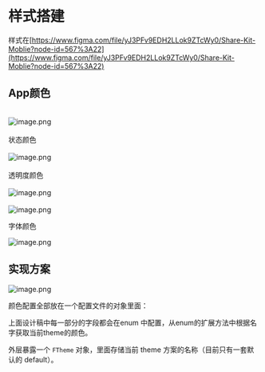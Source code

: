 # 样式搭建

样式在[https://www.figma.com/file/yJ3PFv9EDH2LLok9ZTcWy0/Share-Kit-Moblie?node-id=567%3A22](https://www.figma.com/file/yJ3PFv9EDH2LLok9ZTcWy0/Share-Kit-Moblie?node-id=567%3A22)<br />

<a name="6vjUM"></a>
## App颜色

<br />![image.png](https://cdn.nlark.com/yuque/0/2020/png/153347/1595673149624-ac0d2821-bcf9-4966-814b-c618803482b5.png#align=left&display=inline&height=337&margin=%5Bobject%20Object%5D&name=image.png&originHeight=674&originWidth=1254&size=66630&status=done&style=none&width=627)<br />
<br />状态颜色<br />
<br />![image.png](https://cdn.nlark.com/yuque/0/2020/png/153347/1595673184018-0c862d1f-cf20-40a2-9c0c-f4e900a7a22e.png#align=left&display=inline&height=485&margin=%5Bobject%20Object%5D&name=image.png&originHeight=970&originWidth=1712&size=191883&status=done&style=none&width=856)<br />
<br />透明度颜色<br />
<br />![image.png](https://cdn.nlark.com/yuque/0/2020/png/153347/1595673199151-b864f3b7-d51f-4448-8b46-ed22fd475281.png#align=left&display=inline&height=224&margin=%5Bobject%20Object%5D&name=image.png&originHeight=448&originWidth=866&size=27961&status=done&style=none&width=433)<br />
<br />![image.png](https://cdn.nlark.com/yuque/0/2020/png/153347/1595673210422-1249d1ab-3835-4b98-bb59-ba041019bafa.png#align=left&display=inline&height=326&margin=%5Bobject%20Object%5D&name=image.png&originHeight=652&originWidth=1824&size=64856&status=done&style=none&width=912)

字体颜色

![image.png](https://cdn.nlark.com/yuque/0/2020/png/153347/1595673225807-a6447873-0d12-41b4-ba48-a5abf6ecff3e.png#align=left&display=inline&height=233&margin=%5Bobject%20Object%5D&name=image.png&originHeight=466&originWidth=1654&size=44319&status=done&style=none&width=827)

<a name="dbxRU"></a>
## 实现方案


![image.png](https://cdn.nlark.com/yuque/0/2020/png/153347/1595693607266-71e5c052-678a-4953-984b-f8911ff4adda.png#align=left&display=inline&height=462&margin=%5Bobject%20Object%5D&name=image.png&originHeight=924&originWidth=1458&size=78258&status=done&style=none&width=729)

颜色配置全部放在一个配置文件的对象里面：

上面设计稿中每一部分的字段都会在enum 中配置，从enum的扩展方法中根据名字获取当前theme的颜色。

外层暴露一个 `FTheme` 对象，里面存储当前 theme 方案的名称（目前只有一套默认的 default）。

